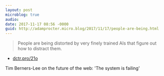 ```yaml
---
layout: post
microblog: true
audio: 
date: 2017-11-17 08:56 -0000
guid: http://adamprocter.micro.blog/2017/11/17/people-are-being.html
---
```

> People are being distorted by very finely trained AIs that figure out how to distract them. 

- [dctr.pro/21o](http://dctr.pro/21o)

Tim Berners-Lee on the future of the web: 'The system is failing'
